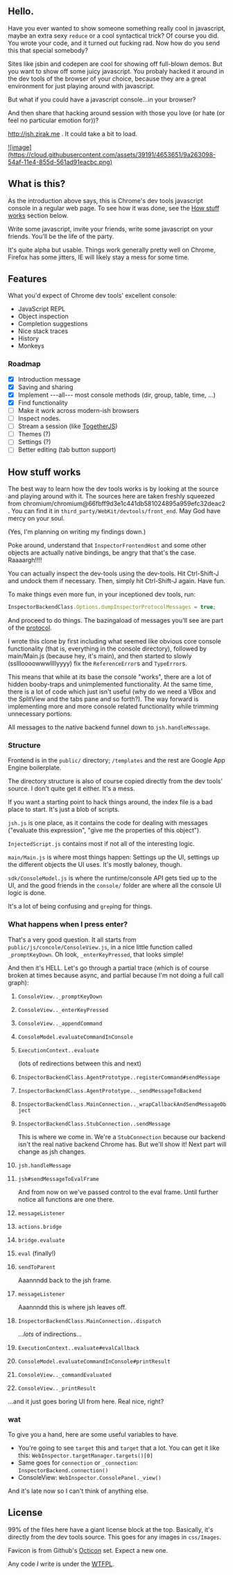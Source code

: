 ## Hello.
Have you ever wanted to show someone something really cool in javascript, maybe
an extra sexy `reduce` or a cool syntactical trick? Of course you did. You wrote
your code, and it turned out fucking rad. Now how do you send this that special
somebody?

Sites like jsbin and codepen are cool for showing off full-blown demos. But you
want to show off some juicy javascript. You probaly hacked it around in the dev
tools of the browser of your choice, because they are a great environment for
just playing around with javascript.

But what if you could have a javascript console...in your browser?

And then share that hacking around session with those you love (or hate (or
feel no particular emotion for))?

http://jsh.zirak.me . It could take a bit to load.

<a href="http://jsh.zirak.me">
![image](https://cloud.githubusercontent.com/assets/39191/4653651/9a263098-54af-11e4-855d-561ad91eacbc.png)
</a>

## What is this?
As the introduction above says, this is Chrome's dev tools javascript console in
a regular web page. To see how it was done, see the [How stuff works](#how-stuff-works)
section below.

Write some javascript, invite your friends, write some javascript on your
friends. You'll be the life of the party.

It's quite alpha but usable. Things work generally pretty well on Chrome,
Firefox has some jitters, IE will likely stay a mess for some time.

## Features
What you'd expect of Chrome dev tools' excellent console:

* JavaScript REPL
* Object inspection
* Completion suggestions
* Nice stack traces
* History
* Monkeys

### Roadmap

* [x] Introduction message
* [x] Saving and sharing
* [x] Implement ---all--- most console methods (dir, group, table, time, ...)
* [x] Find functionality
* [ ] Make it work across modern-ish browsers
* [ ] Inspect nodes.
* [ ] Stream a session (like [TogetherJS](https://togetherjs.com/))
* [ ] Themes (?)
* [ ] Settings (?)
* [ ] Better editing (tab button support)

## How stuff works
The best way to learn how the dev tools works is by looking at the source and
playing around with it. The sources here are taken freshly squeezed from
chromium/chromium@66fbff9d3e1c441db581024895a959efc32deac2 . You can find it in
`third_party/WebKit/devtools/front_end`. May God have mercy on your soul.

(Yes, I'm planning on writing my findings down.)

Poke around, understand that `InspectorFrontendHost` and some other objects are
actually native bindings, be angry that that's the case. Raaaargh!!!!

You can actually inspect the dev-tools using the dev-tools. Hit Ctrl-Shift-J and
undock them if necessary. Then, simply hit Ctrl-Shift-J again. Have fun.

To make things even more fun, in your inceptioned dev tools, run:

```javascript
InspectorBackendClass.Options.dumpInspectorProtocolMessages = true;
```

And proceed to do things. The bazingaload of messages you'll see are part of the
[protocol](https://developer.chrome.com/devtools/docs/protocol/1.1/index).

I wrote this clone by first including what seemed like obvious core console
functionality (that is, everything in the console directory), followed by
main/Main.js (because hey, it's main), and then started to slowly (ssllloooowwwllllyyyy)
fix the `ReferenceError`s and `TypeError`s.

This means that while at its base the console "works", there are a lot of hidden
booby-traps and unimplemented functionality. At the same time, there is a lot of
code which just isn't useful (why do we need a VBox and the SplitView and the
tabs pane and so forth?). The way forward is implementing more and more console
related functionality while trimming unnecessary portions.

All messages to the native backend funnel down to `jsh.handleMessage`.

### Structure
Frontend is in the `public/` directory; `/templates` and the rest are Google
App Engine boilerplate.

The directory structure is also of course copied directly from the dev tools'
source. I don't quite get it either. It's a mess.

If you want a starting point to hack things around, the index file is a bad
place to start. It's just a blob of scripts.

`jsh.js` is one place, as it contains the code for dealing with
messages ("evaluate this expression", "give me the properties of this object").

`InjectedScript.js` contains most if not all of the interesting logic.

`main/Main.js` is where most things happen: Settings up the UI, settings up the
different objects the UI uses. It's mostly baloney, though.

`sdk/ConsoleModel.js` is where the runtime/console API gets tied up to the UI,
and the good friends in the `console/` folder are where all the console UI logic
is done.

It's a lot of being confusing and `grep`ing for things.

### What happens when I press enter?

That's a very good question. It all starts from `public/js/concole/ConsoleView.js`,
in a nice little function called `_promptKeyDown`. Oh look, `_enterKeyPressed`,
that looks simple!

And then it's HELL. Let's go through a partial trace (which is of course broken
at times because async, and partial because I'm not doing a full call graph):

1. `ConsoleView.._promptKeyDown`
2. `ConsoleView.._enterKeyPressed`
3. `ConsoleView.._appendCommand`
4. `ConsoleModel.evaluateCommandInConsole`
5. `ExecutionContext..evaluate`

    (lots of redirections between this and next)
6. `InspectorBackendClass.AgentPrototype..registerCommand#sendMessage`
7. `InspectorBackendClass.AgentPrototype.._sendMessageToBackend`
8. `InspectorBackendClass.MainConnection.._wrapCallbackAndSendMessageObject`
9. `InspectorBackendClass.StubConnection..sendMessage`

    This is where we come in. We're a `StubConnection` because our backend isn't
    the real native backend Chrome has. But we'll show it! Next part will
    change as jsh changes.
10. `jsh.handleMessage`
11. `jsh#sendMessageToEvalFrame`

    And from now on we've passed control to the eval frame. Until further notice
    all functions are one there.
12. `messageListener`
13. `actions.bridge`
14. `bridge.evaluate`
15. `eval` (finally!)
16. `sendToParent`

    Aaannndd back to the jsh frame.
17. `messageListener`

    Aaannndd this is where jsh leaves off.
18. `InspectorBackendClass.MainConnection..dispatch`

    ...*lots* of indirections...
19. `ExecutionContext..evaluate#evalCallback`
20. `ConsoleModel.evaluateCommandInConsole#printResult`
21. `ConsoleView.._commandEvaluated`
22. `ConsoleView.._printResult`

...and it just goes boring UI from here. Real nice, right?

### wat

To give you a hand, here are some useful variables to have.

* You're going to see `target` this and `target` that a lot. You can get it like
this: `WebInspector.targetManager.targets()[0]`
* Same goes for `connection` or `_connection`: `InspectorBackend.connection()`
* ConsoleView: `WebInspector.ConsolePanel._view()`

And it's late now so I can't think of anything else.

## License
99% of the files here have a giant license block at the top. Basically, it's
directly from the dev tools source. This goes for any images in `css/Images`.

Favicon is from Github's [Octicon](https://octicons.github.com/) set. Expect a
new one.

Any code *I* write is under the [WTFPL](http://www.wtfpl.net/).
